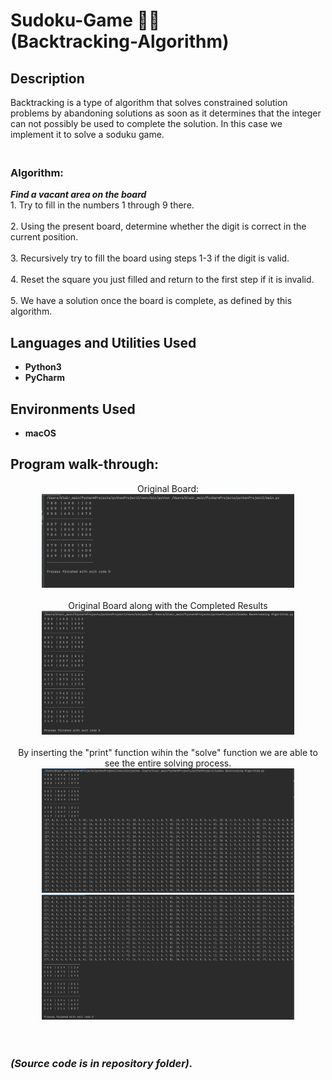 <h1> Sudoku-Game 🔢🧩<br>
(Backtracking-Algorithm)</br></h1>


<h2>Description</h2>
Backtracking is a type of algorithm that solves constrained solution problems by abandoning solutions as soon as it determines that the integer can not possibly be used to complete the solution. In this case we implement it to solve a soduku game.

<h3><br><b> Algorithm: </b></br></h3>
<b><i> Find a vacant area on the board</b></i>
<br> 1. Try to fill in the numbers 1 through 9 there. <br>
<br> 2. Using the present board, determine whether the digit is correct in the current position. <br>
<br> 3. Recursively try to fill the board using steps 1-3 if the digit is valid. <br>
<br> 4. Reset the square you just filled and return to the first step if it is invalid. <br>
<br> 5. We have a solution once the board is complete, as defined by this algorithm. <br>
<h2>Languages and Utilities Used</h2>

- <b>Python3</b> 
- <b>PyCharm</b>

<h2>Environments Used </h2>

- <b>macOS</b>

<h2>Program walk-through:</h2>

<p align="center">
Original Board: <br/>
<img src="Original Sudoku Board.png" height="80%" width="80%" />
<br />
<br />
Original Board along with the Completed Results <br/>
<img src="Original board along with solved results.png" height="80%" width="80%" />
<br />
<br />
By inserting the "print" function wihin the "solve" function we are able to see the entire solving process. <br/>
<img src="Sudoku solving pt.1.png" height="80%" width="80%" />
<img src="Sudoku solving pt.2.png" height="80%" width="80%" />
<br />
<br />
<br><h3><i>(Source code is in repository folder).</br></h3></i>
</p>
